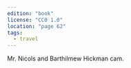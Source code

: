 ```yaml
---
edition: "book"
license: "CC0 1.0"
location: "page 62"
tags:
  - travel
---
```

Mr. Nicols and Barthilmew Hickman
cam.
